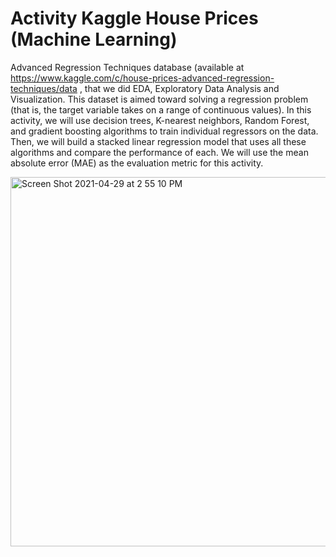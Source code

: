 # Activity Kaggle House Prices (Machine Learning)

Advanced Regression Techniques database (available at https://www.kaggle.com/c/house-prices-advanced-regression-techniques/data , that we did EDA, Exploratory Data Analysis and Visualization. This dataset is aimed toward solving a regression problem (that is, the target variable takes on a range of continuous values). In this activity, we will use decision trees, K-nearest neighbors, Random Forest, and gradient boosting algorithms to train individual regressors on the data. Then, we will build a stacked linear regression model that uses all these algorithms and compare the performance of each. We will use the mean absolute error (MAE) as the evaluation metric for this activity.

<img width="591" alt="Screen Shot 2021-04-29 at 2 55 10 PM" src="https://user-images.githubusercontent.com/91038693/175795116-52def5ea-a671-4861-a89b-abd0e86840c7.png">
